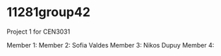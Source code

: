 # 11281group42
Project 1 for CEN3031

Member 1: 
Member 2: Sofia Valdes
Member 3: Nikos Dupuy
Member 4: 
